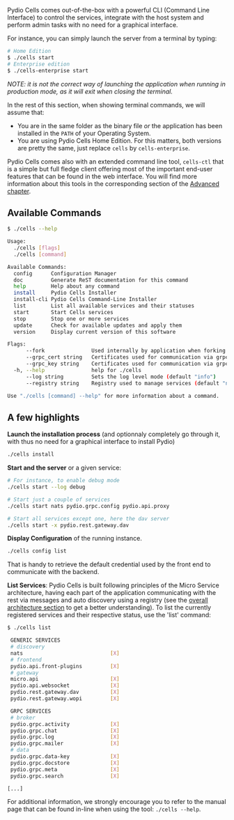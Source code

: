 
Pydio Cells comes out-of-the-box with a powerful CLI (Command Line Interface) to control the services, integrate with the host system and perform admin tasks with no need for a graphical interface.

For instance, you can simply launch the server from a terminal by typing:  

```sh
# Home Edition
$ ./cells start  
# Enterprise edition  
$ ./cells-enterprise start
```  

_NOTE: it is not the correct way of launching the application when running in production mode, as it will exit when closing the terminal._

In the rest of this section, when showing terminal commands, we will assume that:

- You are in the same folder as the binary file _or_  the application has been installed in the `PATH` of your Operating System.
- You are using Pydio Cells Home Edition. For this matters, both versions are pretty the same, just replace `cells` by `cells-enterprise`.

Pydio Cells comes also with an extended command line tool, `cells-ctl` that is a simple but full fledge client offering most of the important end-user features that can be found in the web interface. You will find more information about this tools in the corresponding section of the [Advanced chapter](/en/docs/cells/v1/advanced).

## Available Commands

```sh
$ ./cells --help

Usage:
  ./cells [flags]
  ./cells [command]

Available Commands:
  config      Configuration Manager
  doc         Generate ReST documentation for this command
  help        Help about any command
  install     Pydio Cells Installer
  install-cli Pydio Cells Command-Line Installer
  list        List all available services and their statuses
  start       Start Cells services
  stop        Stop one or more services
  update      Check for available updates and apply them
  version     Display current version of this software

Flags:
      --fork               Used internally by application when forking processes
      --grpc_cert string   Certificates used for communication via grpc
      --grpc_key string    Certificates used for communication via grpc
  -h, --help               help for ./cells
      --log string         Sets the log level mode (default "info")
      --registry string    Registry used to manage services (default "nats")

Use "./cells [command] --help" for more information about a command.

```

## A few highlights

**Launch the installation process** (and optionnaly completely go through it, with thus no need for a graphical interface to install Pydio)

```sh
./cells install
```

**Start and the server** or a given service:

```sh
# For instance, to enable debug mode
./cells start --log debug

# Start just a couple of services
./cells start nats pydio.grpc.config pydio.api.proxy

# Start all services except one, here the dav server
./cells start -x pydio.rest.gateway.dav
```

**Display Configuration** of the running instance.

```sh
./cells config list
```

That is handy to retrieve the default credential used by the front end to communicate with the backend.

**List Services**: Pydio Cells is built following principles of the Micro Service architecture, having each part of the application communicating with the rest via messages and auto discovery using a registry (see the [overall architecture section](/en/docs/cells/v1/pydio-cells-internals) to get a better understanding). To list the currently registered services and their respective status, use the 'list' command: 

```sh
$ ./cells list

 GENERIC SERVICES
 # discovery
 nats                            [X]
 # frontend
 pydio.api.front-plugins         [X]
 # gateway
 micro.api                       [X]
 pydio.api.websocket             [X]
 pydio.rest.gateway.dav          [X]
 pydio.rest.gateway.wopi         [X]

 GRPC SERVICES
 # broker
 pydio.grpc.activity             [X]
 pydio.grpc.chat                 [X]
 pydio.grpc.log                  [X]
 pydio.grpc.mailer               [X]
 # data
 pydio.grpc.data-key             [X]
 pydio.grpc.docstore             [X]
 pydio.grpc.meta                 [X]
 pydio.grpc.search               [X]

[...]

```

For additional information, we strongly encourage you to refer to the manual page that can be found in-line when using the tool: `./cells --help`.
